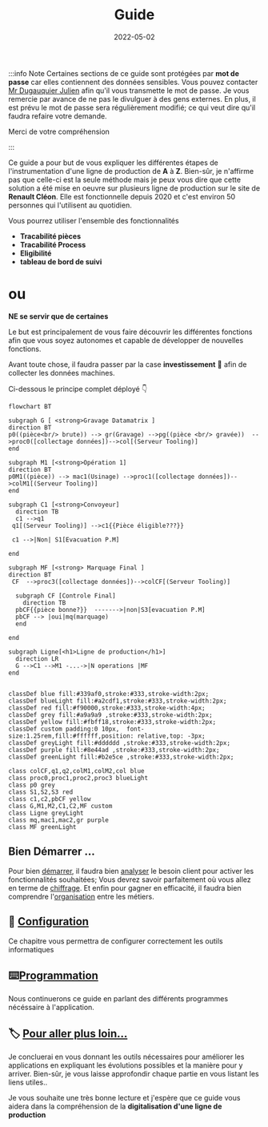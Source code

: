 ﻿---
index: false
icon: book
title: Guide
date: 2022-05-02
category:
  - Guide
tag:
  - Introduction
  - Chiffrage
lastUpdated: true
collapsable: true
---
:::info Note
Certaines sections de ce guide sont protégées par **mot de passe** car elles contiennent des données sensibles. Vous pouvez contacter [Mr Dugauquier Julien](mailto:julien.dugauquier@renault.com) afin qu'il vous transmette le mot de passe. Je vous remercie par avance de ne pas le divulguer à des gens externes. En plus, il est  prévu le mot de passe sera régulièrement modifié; ce qui veut dire qu'il faudra refaire votre demande.

Merci de votre compréhension

:::

Ce guide a pour but de vous expliquer les différentes étapes de l'instrumentation d'une ligne de production de **A** à **Z**. Bien-sûr, je n'affirme pas que celle-ci est la seule méthode mais je peux vous dire que cette solution a été mise en oeuvre sur plusieurs ligne de production sur le site de **Renault Cléon**. Elle est fonctionnelle depuis 2020 et c'est environ 50 personnes qui l'utilisent au quotidien.


Vous pourrez utiliser l'ensemble des fonctionnalités 
- **Tracabilité pièces**
- **Tracabilité Process**
- **Eligibilité**
- **tableau de bord de suivi**
 
<h1>ou</h1>  

**NE se servir que de certaines**

 Le but est principalement de vous faire découvrir les différentes fonctions afin que vous soyez autonomes et capable de développer de nouvelles fonctions.

Avant toute chose, il faudra passer par la case **investissement** :money_mouth_face: afin de collecter les données machines.

 Ci-dessous le principe complet déployé :point_down:

```mermaid
flowchart BT

subgraph G [ <strong>Gravage Datamatrix ]
direction BT
p0((pièce<br/> brute)) --> gr(Gravage) -->pg((pièce <br/> gravée))  -->proc0([collectage données])-->col[(Serveur Tooling)] 
end

subgraph M1 [<strong>Opération 1]
direction BT
p0M1((pièce)) --> mac1(Usinage) -->proc1([collectage données])-->colM1[(Serveur Tooling)] 
end

subgraph C1 [<strong>Convoyeur]
  direction TB
  c1 -->q1
 q1[(Serveur Tooling)] -->c1{{Pièce éligible???}}

 c1 -->|Non| S1[Evacuation P.M]
 
end

subgraph MF [<strong> Marquage Final ]
direction BT
 CF  -->proc3([collectage données])-->colCF[(Serveur Tooling)] 

  subgraph CF [Controle Final]
    direction TB
  pbCF{{pièce bonne?}}  ------->|non|S3[evacuation P.M]
  pbCF --> |oui|mq(marquage)
  end

end

subgraph Ligne[<h1>Ligne de production</h1>]
  direction LR
  G -->C1 -->M1 -...->|N operations |MF
end


classDef blue fill:#339af0,stroke:#333,stroke-width:2px;
classDef blueLight fill:#a2cdf1,stroke:#333,stroke-width:2px;
classDef red fill:#f90000,stroke:#333,stroke-width:4px;
classDef grey fill:#a9a9a9 ,stroke:#333,stroke-width:2px;
classDef yellow fill:#fbff18,stroke:#333,stroke-width:2px;
classDef custom padding:0 10px,  font-size:1.25rem,fill:#ffffff,position: relative,top: -3px;
classDef greyLight fill:#dddddd ,stroke:#333,stroke-width:2px;
classDef purple fill:#8e44ad ,stroke:#333,stroke-width:2px;
classDef greenLight fill:#b2e5ce ,stroke:#333,stroke-width:2px;

class colCF,q1,q2,colM1,colM2,col blue
class proc0,proc1,proc2,proc3 blueLight
class p0 grey
class S1,S2,S3 red
class c1,c2,pbCF yellow
class G,M1,M2,C1,C2,MF custom
class Ligne greyLight
class mq,mac1,mac2,gr purple
class MF greenLight

```


## Bien Démarrer ...

Pour bien [démarrer](/guide/demarrage), il faudra bien [analyser](/guide/demarrage#analyse) le besoin client pour activer les fonctionnalités souhaitées; Vous devrez savoir parfaitement où vous allez en terme de [chiffrage](/guide/demarrage#chiffrage). 
Et enfin pour gagner en efficacité, il faudra bien comprendre l'[organisation](/guide/demarrage#Processus-de-Mise-en-Oeuvre) entre les métiers.

## :wrench: [Configuration](/guide/configuration) 

Ce chapitre vous permettra de configurer correctement les outils informatiques

## :keyboard:[Programmation](/guide/programmmation)

Nous continuerons ce guide en parlant des différents programmes nécéssaire à l'application. 


## :label: [Pour aller plus loin...](/guide/end)

Je concluerai en vous donnant les outils nécessaires pour améliorer les applications en expliquant les évolutions possibles et la manière pour y arriver. Bien-sûr, je vous laisse approfondir chaque partie en vous listant les liens utiles..

Je vous souhaite une très bonne lecture et j'espère que ce guide vous aidera dans la compréhension de la **digitalisation d'une ligne de production**


